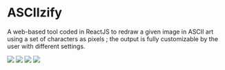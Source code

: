 # ASCIIzify

A web-based tool coded in ReactJS to redraw a given image in ASCII art using a set of characters as pixels ; the output is fully customizable by the user with different settings.

![](https://github.com/MarieMalarme/asciizify/blob/main/visuals/visual_1.png)
![](https://github.com/MarieMalarme/asciizify/blob/main/visuals/visual_4.png)
![](https://github.com/MarieMalarme/asciizify/blob/main/visuals/visual_2.png)
![](https://github.com/MarieMalarme/asciizify/blob/main/visuals/visual_3.png)
